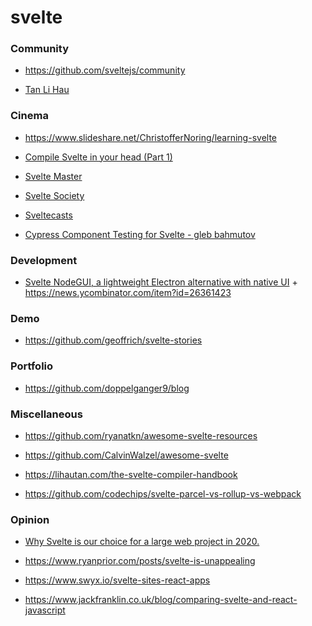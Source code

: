 svelte
======

### Community

-   https://github.com/sveltejs/community

<!-- -->

-   [Tan Li Hau](https://www.youtube.com/channel/UCbmC3HP3FaAFdcZkui8YoMQ/playlists)

### Cinema

-   https://www.slideshare.net/ChristofferNoring/learning-svelte

<!-- -->

-   [Compile Svelte in your head (Part 1)](https://twitter.com/lihautan/status/1235004722970390529)

<!-- -->

-   [Svelte Master](https://www.youtube.com/channel/UCg6SQd5jnWo5Y70rZD9SQFA/playlists)

<!-- -->

-   [Svelte Society](https://www.youtube.com/channel/UCZSr5B0l07JXK2FIeWA0-jw)

<!-- -->

-   [Sveltecasts](https://www.youtube.com/channel/UCIfNB1TN_Wh40hMh62Hcitw)

<!-- -->

-   [Cypress Component Testing for Svelte - gleb bahmutov](https://www.youtube.com/playlist?list=PLP9o9QNnQuAa50lwW3cUql5sgdKIWkapp)

### Development

-   [Svelte NodeGUI, a lightweight Electron alternative with native UI](https://github.com/nodegui/svelte-nodegui) + https://news.ycombinator.com/item?id=26361423

### Demo

-   https://github.com/geoffrich/svelte-stories

### Portfolio

-   https://github.com/doppelganger9/blog

### Miscellaneous

-   https://github.com/ryanatkn/awesome-svelte-resources

<!-- -->

-   https://github.com/CalvinWalzel/awesome-svelte

<!-- -->

-   https://lihautan.com/the-svelte-compiler-handbook

<!-- -->

-   https://github.com/codechips/svelte-parcel-vs-rollup-vs-webpack

### Opinion

-   [Why Svelte is our choice for a large web project in 2020.](https://github.com/feltcoop/why-svelte)

<!-- -->

-   https://www.ryanprior.com/posts/svelte-is-unappealing

<!-- -->

-   https://www.swyx.io/svelte-sites-react-apps

<!-- -->

-   https://www.jackfranklin.co.uk/blog/comparing-svelte-and-react-javascript
